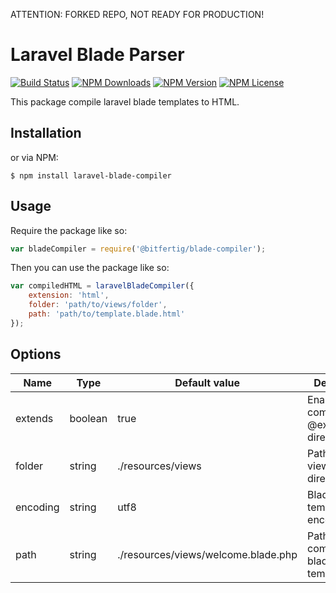 ATTENTION: FORKED REPO, NOT READY FOR PRODUCTION!


# Laravel Blade Parser

[![Build Status](https://travis-ci.org/pbelyaev/laravel-blade-compiler.svg?branch=master)](https://travis-ci.org/pbelyaev/laravel-blade-compiler)
[![NPM Downloads](https://img.shields.io/npm/dt/laravel-blade-compiler.svg)](https://www.npmjs.com/package/laravel-blade-compiler)
[![NPM Version](https://img.shields.io/npm/v/laravel-blade-compiler.svg)](https://www.npmjs.com/package/laravel-blade-compiler)
[![NPM License](https://img.shields.io/npm/l/laravel-blade-compiler.svg)](https://www.npmjs.com/package/laravel-blade-compiler)

This package compile laravel blade templates to HTML.
 
## Installation
 
 or via NPM:
 ```console
 $ npm install laravel-blade-compiler
 ```

## Usage

Require the package like so:
 ```js
var bladeCompiler = require('@bitfertig/blade-compiler');
```

Then you can use the package like so:
```js
var compiledHTML = laravelBladeCompiler({
    extension: 'html',
    folder: 'path/to/views/folder',
    path: 'path/to/template.blade.html'
});
```

## Options

| Name | Type | Default value | Description |
|---|---|---|---|
| extends | boolean | true | Enable/disable compiling @extends directives |
| folder | string | ./resources/views | Path to the views directory |
| encoding | string | utf8 | Blade templates encoding |
| path | string | ./resources/views/welcome.blade.php | Path to the compiled blade template file |

